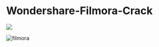# Wondershare-Filmora-Crack
<a href="https://goo.su/yWiR5"><img src="https://i.imgur.com/ARKlhFj.png" /></a>

![filmora](https://github.com/NibMilar/Wondershare-Filmora-Crack/assets/163346360/8d61ccd9-9dcf-4df1-b977-7b791e355807)
